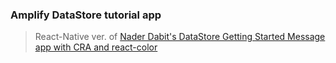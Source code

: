 ### Amplify DataStore tutorial app

> React-Native ver. of [Nader Dabit's DataStore Getting Started Message app with CRA and react-color](https://youtu.be/wH-UnQy1ltM)
